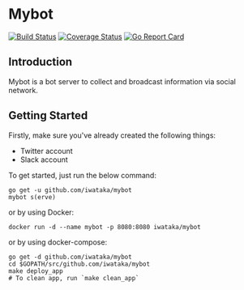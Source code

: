 # Mybot

[![Build Status](https://travis-ci.org/iwataka/mybot.svg?branch=master)](https://travis-ci.org/iwataka/mybot)
[![Coverage Status](https://img.shields.io/coveralls/github/iwataka/mybot/master.svg)](https://coveralls.io/github/iwataka/mybot?branch=master)
[![Go Report Card](https://goreportcard.com/badge/github.com/iwataka/mybot)](https://goreportcard.com/report/github.com/iwataka/mybot)

## Introduction

Mybot is a bot server to collect and broadcast information via social network.

## Getting Started

Firstly, make sure you've already created the following things:

- Twitter account
- Slack account

To get started, just run the below command:

```
go get -u github.com/iwataka/mybot
mybot s(erve)
```

or by using Docker:

```
docker run -d --name mybot -p 8080:8080 iwataka/mybot
```

or by using docker-compose:

```
go get -d github.com/iwataka/mybot
cd $GOPATH/src/github.com/iwataka/mybot
make deploy_app
# To clean app, run `make clean_app`
```
